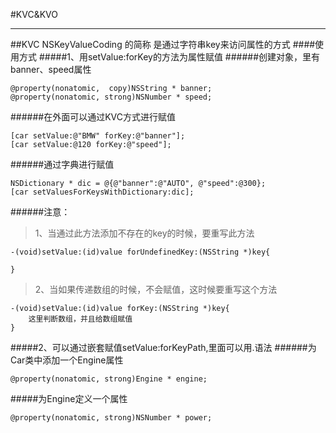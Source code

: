 #KVC&KVO

---

##KVC
    NSKeyValueCoding 的简称 是通过字符串key来访问属性的方式
####使用方式
#####1、用setValue:forKey的方法为属性赋值
######创建对象，里有banner、speed属性
```
@property(nonatomic,  copy)NSString * banner;
@property(nonatomic, strong)NSNumber * speed;
```
######在外面可以通过KVC方式进行赋值
```
[car setValue:@"BMW" forKey:@"banner"];
[car setValue:@120 forKey:@"speed"];
```
######通过字典进行赋值
```
NSDictionary * dic = @{@"banner":@"AUTO", @"speed":@300};
[car setValuesForKeysWithDictionary:dic];
```
######注意：
>1、当通过此方法添加不存在的key的时候，要重写此方法

```
-(void)setValue:(id)value forUndefinedKey:(NSString *)key{
    
}
```
>2、当如果传递数组的时候，不会赋值，这时候要重写这个方法

```
-(void)setValue:(id)value forKey:(NSString *)key{
    这里判断数组，并且给数组赋值
}
```
#####2、可以通过嵌套赋值setValue:forKeyPath,里面可以用.语法
######为Car类中添加一个Engine属性
```
@property(nonatomic, strong)Engine * engine;
```
#####为Engine定义一个属性
```
@property(nonatomic, strong)NSNumber * power;
```

